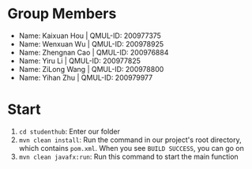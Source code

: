 # Group Members
- Name: Kaixuan Hou  |  QMUL-ID: 200977375  
- Name: Wenxuan Wu  |  QMUL-ID: 200978925  
- Name: Zhengnan Cao  |  QMUL-ID: 200976884  
- Name: Yiru Li  |  QMUL-ID: 200977825  
- Name: ZiLong Wang  |  QMUL-ID: 200978800  
- Name: Yihan Zhu  |  QMUL-ID: 200979977  

# Start
1. `cd studenthub`: Enter our folder  
2. `mvn clean install`: Run the command in our project's root directory, which contains `pom.xml`. When you see `BUILD SUCCESS`, you can go on    
3. `mvn clean javafx:run`: Run this command to start the main function  
